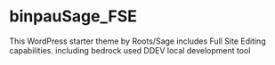 # binpauSage_FSE
This WordPress starter theme by Roots/Sage 
  includes Full Site Editing capabilities.
including bedrock
used DDEV local development tool

